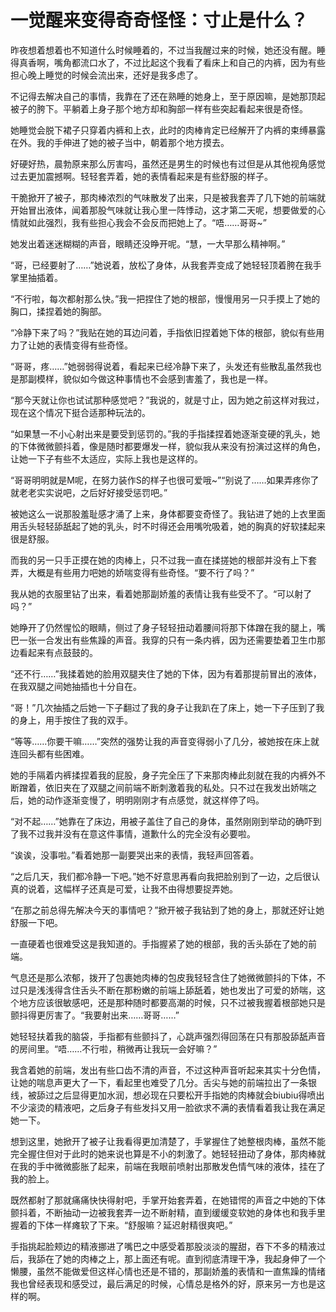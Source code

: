 # 一觉醒来变得奇奇怪怪：寸止是什么？

昨夜想着想着也不知道什么时候睡着的，不过当我醒过来的时候，她还没有醒。睡得真香啊，嘴角都流口水了，不过比起这个我看了看床上和自己的内裤，因为有些担心晚上睡觉的时候会流出来，还好是我多虑了。

不记得去解决自己的事情，我靠在了还在熟睡的她身上，至于原因嘛，是她那顶起被子的胯下。平躺着上身子那个地方却和胸部一样有些突起看起来很是奇怪。

她睡觉会脱下裙子只穿着内裤和上衣，此时的肉棒肯定已经解开了内裤的束缚暴露在外。我的手伸进了她的被子当中，朝着那个地方摸去。

好硬好热，晨勃原来那么厉害吗，虽然还是男生的时候也有过但是从其他视角感觉过去更加震撼啊。轻轻套弄着，她的表情看起来是有些舒服的样子。

干脆掀开了被子，那肉棒浓烈的气味散发了出来，只是被我套弄了几下她的前端就开始冒出液体，闻着那股气味就让我心里一阵悸动，这才第二天呢，想要做爱的心情就如此强烈，我有些担心我会不会反而把她上了。“唔……哥哥~”

她发出着迷迷糊糊的声音，眼睛还没睁开呢。“慧，一大早那么精神啊。”

“哥，已经要射了……”她说着，放松了身体，从我套弄变成了她轻轻顶着胯在我手掌里抽插着。

“不行啦，每次都射那么快。”我一把捏住了她的根部，慢慢用另一只手摸上了她的胸口，揉捏着她的胸部。

“冷静下来了吗？”我贴在她的耳边问着，手指依旧捏着她下体的根部，貌似有些用力了让她的表情变得有些奇怪。

“哥哥，疼……”她弱弱得说着，看起来已经冷静下来了，头发还有些散乱虽然我也是那副模样，貌似如今做这种事情也不会感到害羞了，我也是一样。

“那今天就让你也试试那种感觉吧？”我说的，就是寸止，因为她之前这样对我过，现在这个情况下挺合适那种玩法的。

“如果慧一不小心射出来是要受到惩罚的。”我的手指揉捏着她逐渐变硬的乳头，她的下体微微颤抖着，像是随时都要爆发一样，貌似我从来没有扮演过这样的角色，让她一下子有些不太适应，实际上我也是这样的。

“哥哥明明就是M呢，在努力装作S的样子也很可爱哦~”“别说了……如果弄疼你了就老老实实说吧，之后好好接受惩罚吧。”

被她这么一说那股羞耻感才涌了上来，身体都要变奇怪了。我钻进了她的上衣里面用舌头轻轻舔舐起了她的乳头，时不时得还会用嘴吮吸着，她的胸真的好软揉起来很是舒服。

而我的另一只手正摸在她的肉棒上，只不过我一直在揉搓她的根部并没有上下套弄，大概是有些用力吧她的娇喘变得有些奇怪。“要不行了吗？”

我从她的衣服里钻了出来，看着她那副娇羞的表情让我有些受不了。“可以射了吗？”

她睁开了仍然惺忪的眼睛，侧过了身子轻轻扭动着腰间将那下体蹭在我的腿上，嘴巴一张一合发出有些焦躁的声音。我穿的只有一条内裤，因为还需要垫着卫生巾那边看起来有点鼓鼓的。

“还不行……”我揉着她的脸用双腿夹住了她的下体，因为有着那提前冒出的液体，在我双腿之间她抽插也十分自在。

“哥！”几次抽插之后她一下子翻过了我的身子让我趴在了床上，她一下子压到了我的身上，用手按住了我的双手。

“等等……你要干嘛……”突然的强势让我的声音变得弱小了几分，被她按在床上就连回头都有些困难。

她的手隔着内裤揉捏着我的屁股，身子完全压了下来那肉棒此刻就在我的内裤外不断蹭着，依旧夹在了双腿之间前端不断刺激着我的私处。只不过在我发出娇喘之后，她的动作逐渐变慢了，明明刚刚才有点感觉，就这样停了吗。

“对不起……”她靠在了床边，用被子盖住了自己的身体，虽然刚刚到举动的确吓到了我不过我并没有在意这件事情，道歉什么的完全没有必要啦。

“诶诶，没事啦。”看着她那一副要哭出来的表情，我轻声回答着。

“之后几天，我们都冷静一下吧。”她不好意思再看向我把脸别到了一边，之后很认真的说着，这幅样子还真是可爱，让我不由得想要捉弄她。

“在那之前总得先解决今天的事情吧？”掀开被子我钻到了她的身上，那就还好让她舒服一下吧。

一直硬着也很难受这是我知道的。手指握紧了她的根部，我的舌头舔在了她的前端。

气息还是那么浓郁，拨开了包裹她肉棒的包皮我轻轻含住了她微微颤抖的下体，不过只是浅浅得含住舌头不断在那粉嫩的前端上舔舐着，她也发出了可爱的娇喘，这个地方应该很敏感吧，还是那种随时都要高潮的时候，只不过被我握着根部她只是颤抖得更厉害了。“我要射出来……哥哥……”

她轻轻扶着我的脑袋，手指都有些颤抖了，心跳声强烈得回荡在只有那股舔舐声音的房间里。“唔……不行啦，稍微再让我玩一会好嘛？”

我含着她的前端，发出有些口齿不清的声音，不过这种声音听起来其实十分色情，让她的喘息声更大了一下，看起里也难受了几分。舌尖与她的前端拉出了一条银线，被舔过之后显得更加水润，想必现在只要松开手指她的肉棒就会biubiu得喷出不少滚烫的精液吧，之后身子有些发抖又用一脸欲求不满的表情看着我让我在满足她一下。

想到这里，她掀开了被子让我看得更加清楚了，手掌握住了她整根肉棒，虽然不能完全握住但对于此时的她来说也算是不小的刺激了。她轻轻扭动了身体，那肉棒就在我的手中微微膨胀了起来，前端在我眼前喷射出那散发色情气味的液体，挂在了我的脸上。

既然都射了那就痛痛快快得射吧，手掌开始套弄着，在她错愕的声音之中她的下体颤抖着，不断抽动一边被我套弄一边不断射精，直到缓缓变软她的身体也和我手里握着的下体一样瘫软了下来。“舒服嘛？延迟射精很爽吧。”

手指挑起脸颊边的精液挪进了嘴巴之中感受着那股淡淡的腥甜，吞下不多的精液过后，我舔在了她的肉棒之上，那上面还有呢。直到彻底清理干净，我起身伸了一个懒腰，虽然不能做爱但这样心情也还是不错的，那副娇羞的表情和一直焦躁的情绪我也曾经表现和感受过，最后满足的时候，心情总是格外的好，原来另一方也是这样的啊。

 